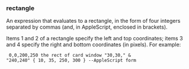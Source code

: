 ### rectangle

An expression that evaluates to a rectangle, in the form of four integers separated by commas (and, in AppleScript, enclosed in brackets).

Items 1 and 2 of a rectangle specify the left and top coordinates; items 3 and 4 specify the right and bottom coordinates (in pixels). For example:

<code><pre>
0,0,200,250
the rect of card window
"30,30," & "240,240"
{ 10, 35, 250, 300 } --AppleScript form
</pre></code>

